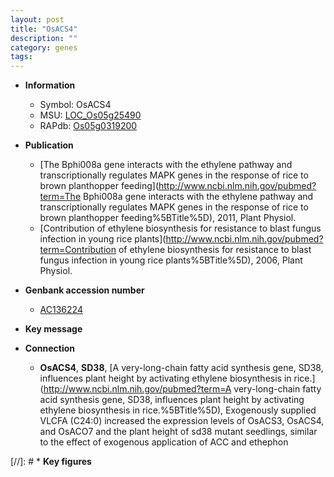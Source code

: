 ```yaml
---
layout: post
title: "OsACS4"
description: ""
category: genes
tags: 
---
```


* **Information**  
    + Symbol: OsACS4  
    + MSU: [LOC_Os05g25490](http://rice.uga.edu/cgi-bin/ORF_infopage.cgi?orf=LOC_Os05g25490)  
    + RAPdb: [Os05g0319200](https://rapdb.dna.affrc.go.jp/locus/?name=Os05g0319200)  

* **Publication**  
    + [The Bphi008a gene interacts with the ethylene pathway and transcriptionally regulates MAPK genes in the response of rice to brown planthopper feeding](http://www.ncbi.nlm.nih.gov/pubmed?term=The Bphi008a gene interacts with the ethylene pathway and transcriptionally regulates MAPK genes in the response of rice to brown planthopper feeding%5BTitle%5D), 2011, Plant Physiol.
    + [Contribution of ethylene biosynthesis for resistance to blast fungus infection in young rice plants](http://www.ncbi.nlm.nih.gov/pubmed?term=Contribution of ethylene biosynthesis for resistance to blast fungus infection in young rice plants%5BTitle%5D), 2006, Plant Physiol.

* **Genbank accession number**  
    + [AC136224](http://www.ncbi.nlm.nih.gov/nuccore/AC136224)

* **Key message**  

* **Connection**  
    + __OsACS4__, __SD38__, [A very-long-chain fatty acid synthesis gene, SD38, influences plant height by activating ethylene biosynthesis in rice.](http://www.ncbi.nlm.nih.gov/pubmed?term=A very-long-chain fatty acid synthesis gene, SD38, influences plant height by activating ethylene biosynthesis in rice.%5BTitle%5D),  Exogenously supplied VLCFA (C24:0) increased the expression levels of OsACS3, OsACS4, and OsACO7 and the plant height of sd38 mutant seedlings, similar to the effect of exogenous application of ACC and ethephon

[//]: # * **Key figures**  


